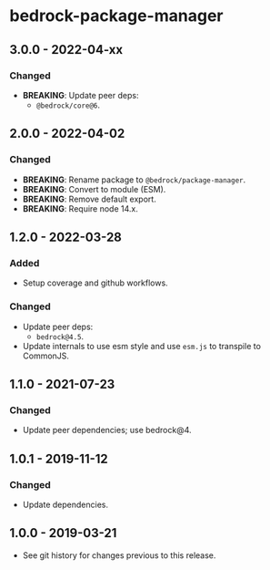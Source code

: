 # bedrock-package-manager

## 3.0.0 - 2022-04-xx

### Changed
- **BREAKING**: Update peer deps:
  - `@bedrock/core@6`.

## 2.0.0 - 2022-04-02

### Changed
- **BREAKING**: Rename package to `@bedrock/package-manager`.
- **BREAKING**: Convert to module (ESM).
- **BREAKING**: Remove default export.
- **BREAKING**: Require node 14.x.

## 1.2.0 - 2022-03-28

### Added
- Setup coverage and github workflows.

### Changed
- Update peer deps:
  - `bedrock@4.5`.
- Update internals to use esm style and use `esm.js` to
  transpile to CommonJS.

## 1.1.0 - 2021-07-23

### Changed
- Update peer dependencies; use bedrock@4.

## 1.0.1 - 2019-11-12

### Changed
- Update dependencies.

## 1.0.0 - 2019-03-21

- See git history for changes previous to this release.
